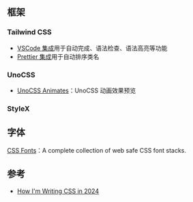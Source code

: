 ## 框架

### Tailwind CSS

- [VSCode 集成](https://tailwindcss.com/docs/editor-setup#intelli-sense-for-vs-code)用于自动完成、语法检查、语法高亮等功能
- [Prettier 集成](https://tailwindcss.com/docs/editor-setup#automatic-class-sorting-with-prettier)用于自动排序类名

### UnoCSS

- [UnoCSS Animates](https://animate.zyob.top)：UnoCSS 动画效果预览

### StyleX

## 字体

[CSS Fonts](https://www.cssfontstack.com/#)：A complete collection of web safe CSS font stacks.

## 参考

- [How I'm Writing CSS in 2024](https://leerob.io/blog/css)